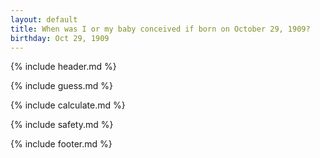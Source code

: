 ```yaml
---
layout: default
title: When was I or my baby conceived if born on October 29, 1909?
birthday: Oct 29, 1909
---
```


{% include header.md %}

{% include guess.md %}

{% include calculate.md %}

{% include safety.md %}

{% include footer.md %}



